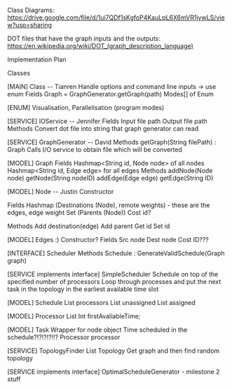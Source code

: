 Class Diagrams: https://drive.google.com/file/d/1ui7QDf1sKgfoP4KauLpL6X6mVR1jywLS/view?usp=sharing

DOT files that have the graph inputs and the outputs: https://en.wikipedia.org/wiki/DOT_(graph_description_language)

Implementation Plan




Classes

[MAIN] Class -- Tianren
Handle options and command line inputs → use enum
Fields
Graph = GraphGenerator.getGraph(path)
Modes[] of Enum

[ENUM]
Visualisation, Parallelisation (program modes)

[SERVICE] IOService -- Jennifer
Fields
Input file path
Output file path
 Methods
Convert dot file into string that graph generator can read

[SERVICE] GraphGenerator -- David
Methods
getGraph(String filePath) : Graph
Calls I/O service to obtain file which will be converted

[MODEL] Graph
Fields
Hashmap<String id, Node node> of all nodes
Hashmap<String id, Edge edge> for all edges
Methods
addNode(Node node)
getNode(String nodeID)
addEdge(Edge edge)
getEdge(String ID)

[MODEL] Node -- Justin
Constructor

Fields
Hashmap (Destinations (Node), remote weights) - these are the edges, edge weight
Set (Parents (Node))
Cost
id?

Methods
Add destination(edge)
Add parent
Get id
Set id

[MODEL] Edges :)
Constructor?
Fields
Src node
Dest node
Cost
ID???



[INTERFACE] Scheduler
Methods
Schedule : GenerateValidSchedule(Graph graph)

[SERVICE implements interface] SimpleScheduler
Schedule on top of the specified number of processors
Loop through processes and put the next task in the topology in the earliest available time slot

[MODEL] Schedule
List<Processor> processors
List<Task> unassigned
List<Task> assigned

[MODEL] Processor
List<Task>
Int firstAvaliableTime;

[MODEL] Task
Wrapper for node object
Time scheduled in the schedule?!?!?!?!!?
Processor processor

[SERVICE] TopologyFinder
List<Node> Topology
Get graph and then find random topology

[SERVICE implements interface] OptimalScheduleGenerator - milestone 2 stuff

